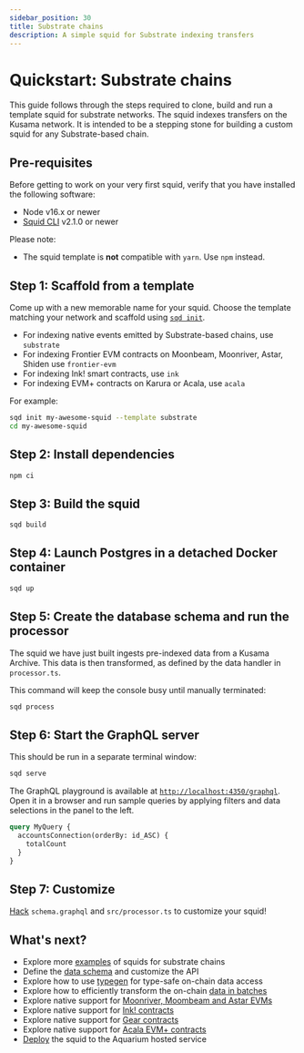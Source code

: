```yaml
---
sidebar_position: 30
title: Substrate chains
description: A simple squid for Substrate indexing transfers
---
```


# Quickstart: Substrate chains

This guide follows through the steps required to clone, build and run a template squid for substrate networks. The squid indexes transfers on the Kusama network. It is intended to be a stepping stone for building a custom squid for any Substrate-based chain.

## Pre-requisites

Before getting to work on your very first squid, verify that you have installed the following software: 

- Node v16.x or newer
- [Squid CLI](/squid-cli) v2.1.0 or newer

Please note:
- The squid template is **not** compatible with `yarn`. Use `npm` instead.

## Step 1: Scaffold from a template

Come up with a new memorable name for your squid. Choose the template matching your network and 
scaffold using [`sqd init`](/squid-cli/init).

- For indexing native events emitted by Substrate-based chains, use `substrate` 
- For indexing Frontier EVM contracts on Moonbeam, Moonriver, Astar, Shiden use `frontier-evm`
- For indexing Ink! smart contracts, use `ink`
- For indexing EVM+ contracts on Karura or Acala, use `acala`

For example:

```bash
sqd init my-awesome-squid --template substrate
cd my-awesome-squid
```

## Step 2: Install dependencies

```bash
npm ci
```

## Step 3: Build the squid

```bash
sqd build
```

## Step 4: Launch Postgres in a detached Docker container

```bash
sqd up
```

## Step 5: Create the database schema and run the processor

The squid we have just built ingests pre-indexed data from a Kusama Archive. This data is then transformed, as defined by the data handler in `processor.ts`.
 
This command will keep the console busy until manually terminated:

```bash
sqd process
```

## Step 6: Start the GraphQL server

This should be run in a separate terminal window:

```bash
sqd serve
```

The GraphQL playground is available at [`http://localhost:4350/graphql`](http://localhost:4350/graphql). Open it in a browser and run
sample queries by applying filters and data selections in the panel to the left.

```graphql
query MyQuery {
  accountsConnection(orderBy: id_ASC) {
    totalCount
  }
}
```

## Step 7: Customize

[Hack](/develop-a-squid) `schema.graphql` and `src/processor.ts` to customize your squid!

## What's next?

- Explore more [examples](/develop-a-squid/examples#substrate-processor) of squids for substrate chains
- Define the [data schema](/develop-a-squid/schema-file) and customize the API
- Explore how to use [typegen](/develop-a-squid/typegen/squid-substrate-typegen) for type-safe on-chain data access
- Explore how to efficiently transform the on-chain [data in batches](/develop-a-squid/substrate-processor)
- Explore native support for [Moonriver, Moombeam and Astar EVMs](/develop-a-squid/substrate-processor/evm-support)
- Explore native support for [Ink! contracts](/develop-a-squid/substrate-processor/wasm-support)
- Explore native support for [Gear contracts](/develop-a-squid/substrate-processor/gear-support)
- Explore native support for [Acala EVM+ contracts](/develop-a-squid/substrate-processor/acala-evm-support)
- [Deploy](/deploy-squid) the squid to the Aquarium hosted service
